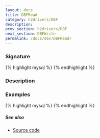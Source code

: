 ```yaml
---
layout: docs
title: DBFRead
category: h2drivers/DBF
description: 
prev_section: h2drivers/DBF
next_section: DBFWrite
permalink: /docs/dev/DBFRead/
---
```


### Signature

{% highlight mysql %}
{% endhighlight %}

### Description

### Examples

{% highlight mysql %}
{% endhighlight %}

##### See also

* <a href="https://github.com/irstv/H2GIS/blob/a8e61ea7f1953d1bad194af926a568f7bc9aac96/h2drivers/src/main/java/org/h2gis/drivers/dbf/DBFRead.java" target="_blank">Source code</a>
